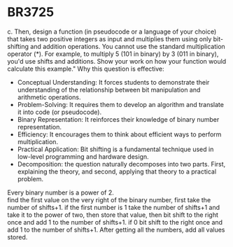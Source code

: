 # BR3725

c. Then, design a function (in pseudocode or a language of your choice) that takes two positive integers as input and multiplies them using only bit-shifting and addition operations. You cannot use the standard multiplication operator (*). For example, to multiply 5 (101 in binary) by 3 (011 in binary), you'd use shifts and additions. Show your work on how your function would calculate this example."
Why this question is effective:
* Conceptual Understanding: It forces students to demonstrate their understanding of the relationship between bit manipulation and arithmetic operations.
* Problem-Solving: It requires them to develop an algorithm and translate it into code (or pseudocode).
* Binary Representation: It reinforces their knowledge of binary number representation.
* Efficiency: It encourages them to think about efficient ways to perform multiplication.
* Practical Application: Bit shifting is a fundamental technique used in low-level programming and hardware design.
* Decomposition: the question naturally decomposes into two parts. First, explaining the theory, and second, applying that theory to a practical problem.

Every binary number is a power of 2. 
  </br>
find the first value on the very right of the binary number, first take the number of shifts+1. if the first number is 1 take the number of shifts+1 and take it to the power of two, then store that value, then bit shift to the right once and add 1 to the number of shifts+1. if 0 bit shift to the right once and add 1 to the number of shifts+1. After getting all the numbers, add all values stored. 
